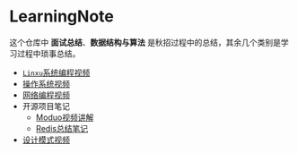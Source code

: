 # LearningNote

这个仓库中 **面试总结**、**数据结构与算法**  是秋招过程中的总结，其余几个类别是学习过程中琐事总结。

+ [`Linxu`系统编程视频](https://www.bilibili.com/video/BV1dt411f7TZ?p=3)
+ [操作系统视频](https://www.bilibili.com/video/BV1YE411D7nH?from=search&seid=6559705588340463788)
+ [网络编程视频](https://www.bilibili.com/video/BV1eb411F74G)
+ 开源项目笔记
  + [Moduo视频讲解](https://www.bilibili.com/video/BV11b411q7zr)
  + [Redis总结笔记](https://szza.github.io/)
+ [设计模式视频](https://www.bilibili.com/video/BV1kW411P7KS?from=search&seid=1006917398839692361)

